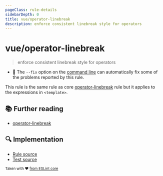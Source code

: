 ```yaml
---
pageClass: rule-details
sidebarDepth: 0
title: vue/operator-linebreak
description: enforce consistent linebreak style for operators
---
```

# vue/operator-linebreak
> enforce consistent linebreak style for operators

- :wrench: The `--fix` option on the [command line](https://eslint.org/docs/user-guide/command-line-interface#fixing-problems) can automatically fix some of the problems reported by this rule.

This rule is the same rule as core [operator-linebreak] rule but it applies to the expressions in `<template>`.

## :books: Further reading

- [operator-linebreak]

[operator-linebreak]: https://eslint.org/docs/rules/operator-linebreak

## :mag: Implementation

- [Rule source](https://github.com/vuejs/eslint-plugin-vue/blob/master/lib/rules/operator-linebreak.js)
- [Test source](https://github.com/vuejs/eslint-plugin-vue/blob/master/tests/lib/rules/operator-linebreak.js)

<sup>Taken with ❤️ [from ESLint core](https://eslint.org/docs/rules/operator-linebreak)</sup>
